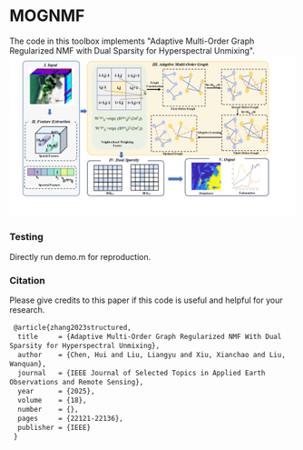 # MOGNMF

The code in this toolbox implements "Adaptive Multi-Order Graph Regularized NMF with Dual Sparsity for Hyperspectral Unmixing". 
![alt text](./framework.png)

### Testing
Directly run demo.m for reproduction.

### Citation
Please give credits to this paper if this code is useful and helpful for your research.

     @article{zhang2023structured,
      title     = {Adaptive Multi-Order Graph Regularized NMF With Dual Sparsity for Hyperspectral Unmixing},
      author    = {Chen, Hui and Liu, Liangyu and Xiu, Xianchao and Liu, Wanquan},
      journal   = {IEEE Journal of Selected Topics in Applied Earth Observations and Remote Sensing},
      year      = {2025},
      volume    = {18},
      number    = {},
      pages     = {22121-22136},
      publisher = {IEEE}
     }
